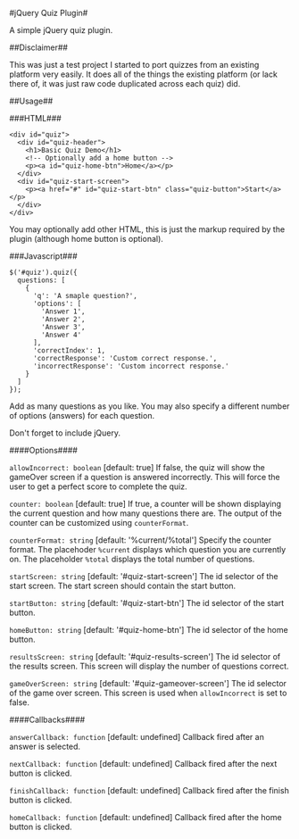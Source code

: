 #jQuery Quiz Plugin#

A simple jQuery quiz plugin.

##Disclaimer##

This was just a test project I started to port quizzes from
an existing platform very easily. It does all of the things
the existing platform (or lack there of, it was just raw code
duplicated across each quiz) did.

##Usage##

###HTML###

```
<div id="quiz">
  <div id="quiz-header">
    <h1>Basic Quiz Demo</h1>
    <!-- Optionally add a home button -->
    <p><a id="quiz-home-btn">Home</a></p>
  </div>
  <div id="quiz-start-screen">
    <p><a href="#" id="quiz-start-btn" class="quiz-button">Start</a></p>
  </div>
</div>
```

You may optionally add other HTML, this is just the markup
required by the plugin (although home button is optional).

###Javascript###

```
$('#quiz').quiz({
  questions: [
    {
      'q': 'A smaple question?',
      'options': [
        'Answer 1',
        'Answer 2',
        'Answer 3',
        'Answer 4'
      ],
      'correctIndex': 1,
      'correctResponse': 'Custom correct response.',
      'incorrectResponse': 'Custom incorrect response.'
    }
  ]
});
```

Add as many questions as you like. You may also specify a
different number of options (answers) for each question.

Don't forget to include jQuery.

####Options####

`allowIncorrect: boolean` [default: true]
If false, the quiz will show the gameOver screen if a
question is answered incorrectly. This will force the user
to get a perfect score to complete the quiz.

`counter: boolean` [default: true]
If true, a counter will be shown displaying the current
question and how many questions there are. The output
of the counter can be customized using `counterFormat`.

`counterFormat: string` [default: '%current/%total']
Specify the counter format. The placehoder `%current`
displays which question you are currently on. The placeholder
`%total` displays the total number of questions.

`startScreen: string` [default: '#quiz-start-screen']
The id selector of the start screen. The start screen should
contain the start button.

`startButton: string` [default: '#quiz-start-btn']
The id selector of the start button.

`homeButton: string` [default: '#quiz-home-btn']
The id selector of the home button.

`resultsScreen: string` [default: '#quiz-results-screen']
The id selector of the results screen. This screen will
display the number of questions correct.

`gameOverScreen: string` [default: '#quiz-gameover-screen']
The id selector of the game over screen. This screen is
used when `allowIncorrect` is set to false.

####Callbacks####

`answerCallback: function` [default: undefined]
Callback fired after an answer is selected.

`nextCallback: function` [default: undefined]
Callback fired after the next button is clicked.

`finishCallback: function` [default: undefined]
Callback fired after the finish button is clicked.

`homeCallback: function` [default: undefined]
Callback fired after the home button is clicked.